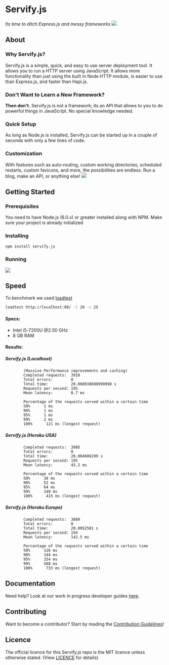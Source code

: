 
# Servify.js
*Its time to ditch Express.js and messy frameworks*
![](https://i.ibb.co/G3bQNFG/sample01-alt.png)

## About
### Why Servify.js?
Servify.js is a simple, quick, and easy to use server deployment tool. It allows you to run a HTTP server using JavaScript. It allows more functionality than just using the built in Node HTTP module, is easier to use than Express.js, and faster than Hapi.js.

### Don't Want to Learn a New Framework?
**Then don't.** Servify.js is not a framework; its an API that allows to you to do powerful things in JavaScript. No special knowledge needed.

### Quick Setup
As long as Node.js is installed, Servify.js can be started up in a couple of seconds with only a few lines of code.

### Customization
With features such as auto-routing, custom working directories, scheduled restarts, custom favicons, and more, the possibilities are endless. Run a blog, make an API, or anything else!
![](https://i.ibb.co/V9HcXCx/sample02-alt.png)

## Getting Started
### Prerequisites
You need to have Node.js (6.0.x) or greater installed along with NPM.  Make sure your project is already initialized
### Installing
```bash
npm install servify.js
```
### Running
![](https://i.ibb.co/NNJ60pr/codescreenshot.png)

## Speed
To benchmark we used [loadtest](https://www.npmjs.com/package/loadtest)
```bash
loadtest http://localhost:80/ -t 20 -c 25
```
#### Specs:

 - Intel i5-7200U @2.50 GHz
 - 8 GB RAM
#### Results:
##### Servify.js (Localhost)
```
        (Massive Performance improvements and caching)
        Completed requests:  3910
        Total errors:        0
        Total time:          20.008938698999998 s
        Requests per second: 195
        Mean latency:        0.7 ms

        Percentage of the requests served within a certain time
        50%      1 ms
        90%      1 ms
        95%      1 ms
        99%      2 ms
        100%      121 ms (longest request)
```
##### Servify.js (Heroku USA)
```
        Completed requests:  3905
        Total errors:        0
        Total time:          20.004686299 s
        Requests per second: 195
        Mean latency:        43.2 ms

        Percentage of the requests served within a certain time
        50%      38 ms
        90%      52 ms
        95%      64 ms
        99%      149 ms
        100%      415 ms (longest request)
```    
##### Servify.js (Heroku Europe)
```
        Completed requests:  3889
        Total errors:        0
        Total time:          20.0052501 s
        Requests per second: 194
        Mean latency:        142.5 ms

        Percentage of the requests served within a certain time
        50%      126 ms
        90%      144 ms
        95%      154 ms
        99%      508 ms
        100%      733 ms (longest request)
```

## Documentation
Need help? Look at our work in progress developer guides [here](https://recyclingbin.gitbook.io/servify-js/).
## Contributing
Want to become a contributor? Start by reading the [Contribution Guidelines](https://github.com/BryceDaly/servify.js/blob/master/CONTRIBUTING.md)!
## Licence
The official licence for this Servify.js repo is the MIT licence unless otherwise stated. (View [LICENCE](https://github.com/BryceDaly/servify.js/blob/master/LICENSE) for details)


